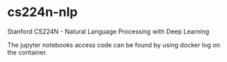 # cs224n-nlp

Stanford CS224N - Natural Language Processing with Deep Learning

The jupyter notebooks access code can be found by using docker log on the container.
